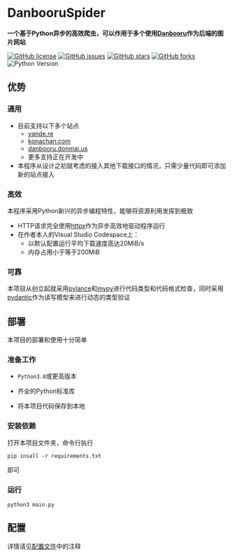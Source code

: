 # DanbooruSpider

**一个基于Python异步的高效爬虫，可以作用于多个使用[Danbooru](https://github.com/danbooru/danbooru)作为后端的图片网站**

[![GitHub license](https://img.shields.io/github/license/mnixry/DanbooruSpider)](https://github.com/mnixry/DanbooruSpider/blob/master/LICENSE) [![GitHub issues](https://img.shields.io/github/issues/mnixry/DanbooruSpider)](https://github.com/mnixry/DanbooruSpider/issues) [![GitHub stars](https://img.shields.io/github/stars/mnixry/DanbooruSpider)](https://github.com/mnixry/DanbooruSpider/stargazers) [![GitHub forks](https://img.shields.io/github/forks/mnixry/DanbooruSpider)](https://github.com/mnixry/DanbooruSpider/network) ![Python Version](https://img.shields.io/badge/Python-3.8%2B-brightgreen)

## 优势

### 通用

- 目前支持以下多个站点
    - [yande.re](http://yande.re/)
    - [konachan.com](https://konachan.com/)
    - [danbooru.donmai.us](https://danbooru.donmai.us/)
    - 更多支持正在开发中
- 本程序从设计之初就考虑的接入其他下载接口的情况，只需少量代码即可添加新的站点接入

### 高效

本程序采用Python新兴的异步编程特性，能够将资源利用发挥到极致

- HTTP请求完全使用[httpx](https://github.com/encode/httpx)作为异步高效地驱动程序运行
- 在作者本人的Visual Studio Codespace上：
    - 以默认配置运行平均下载速度高达20MiB/s
    - 内存占用小于等于200MiB

### 可靠

本项目从创立起就采用[pylance](https://marketplace.visualstudio.com/items?itemName=ms-python.vscode-pylance)和[mypy](https://github.com/python/mypy)进行代码类型和代码格式检查，同时采用[pydantic](https://github.com/samuelcolvin/pydantic)作为读写模型来进行动态的类型验证

## 部署

本项目的部署和使用十分简单

### 准备工作

- `Python3.8`或更高版本

- 齐全的Python标准库
- 将本项目代码保存到本地

### 安装依赖

打开本项目文件夹，命令行执行

```shell
pip insall -r requirements.txt
```

即可

### 运行

```shell
python3 main.py
```

## 配置

详情请见[配置文件](./data/config.default.yml)中的注释